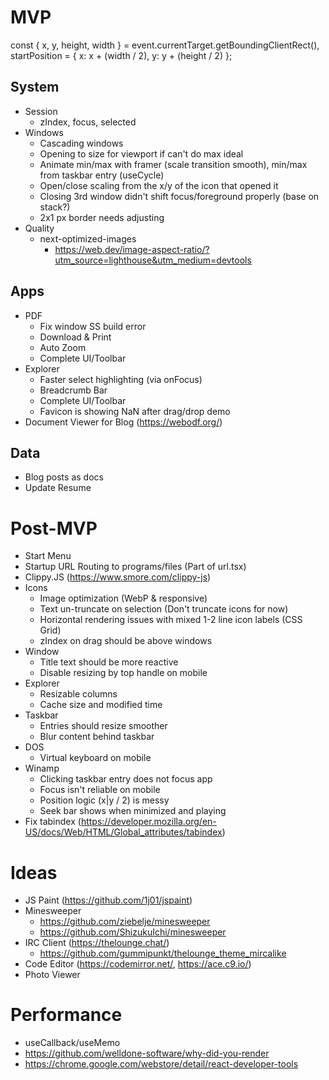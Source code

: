 # MVP

const { x, y, height, width } = event.currentTarget.getBoundingClientRect(),
  startPosition = {
    x: x + (width / 2),
    y: y + (height / 2)
  };

## System

- Session
  - zIndex, focus, selected
- Windows
  - Cascading windows
  - Opening to size for viewport if can't do max ideal
  - Animate min/max with framer (scale transition smooth), min/max from taskbar entry (useCycle)
  - Open/close scaling from the x/y of the icon that opened it
  - Closing 3rd window didn't shift focus/foreground properly (base on stack?)
  - 2x1 px border needs adjusting
- Quality
  - next-optimized-images
    - https://web.dev/image-aspect-ratio/?utm_source=lighthouse&utm_medium=devtools

## Apps

- PDF
  - Fix window SS build error
  - Download & Print
  - Auto Zoom
  - Complete UI/Toolbar
- Explorer
  - Faster select highlighting (via onFocus)
  - Breadcrumb Bar
  - Complete UI/Toolbar
  - Favicon is showing NaN after drag/drop demo
- Document Viewer for Blog (https://webodf.org/)

## Data

- Blog posts as docs
- Update Resume

# Post-MVP

- Start Menu
- Startup URL Routing to programs/files (Part of url.tsx)
- Clippy.JS (https://www.smore.com/clippy-js)
- Icons
  - Image optimization (WebP & responsive)
  - Text un-truncate on selection (Don't truncate icons for now)
  - Horizontal rendering issues with mixed 1-2 line icon labels (CSS Grid)
  - zIndex on drag should be above windows
- Window
  - Title text should be more reactive
  - Disable resizing by top handle on mobile
- Explorer
  - Resizable columns
  - Cache size and modified time
- Taskbar
  - Entries should resize smoother
  - Blur content behind taskbar
- DOS
  - Virtual keyboard on mobile
- Winamp
  - Clicking taskbar entry does not focus app
  - Focus isn't reliable on mobile
  - Position logic (x|y / 2) is messy
  - Seek bar shows when minimized and playing
- Fix tabindex (https://developer.mozilla.org/en-US/docs/Web/HTML/Global_attributes/tabindex)

# Ideas

- JS Paint (https://github.com/1j01/jspaint)
- Minesweeper
  - https://github.com/ziebelje/minesweeper
  - https://github.com/ShizukuIchi/minesweeper
- IRC Client (https://thelounge.chat/)
  - https://github.com/gummipunkt/thelounge_theme_mircalike
- Code Editor (https://codemirror.net/, https://ace.c9.io/)
- Photo Viewer

# Performance

- useCallback/useMemo
- https://github.com/welldone-software/why-did-you-render
- https://chrome.google.com/webstore/detail/react-developer-tools

